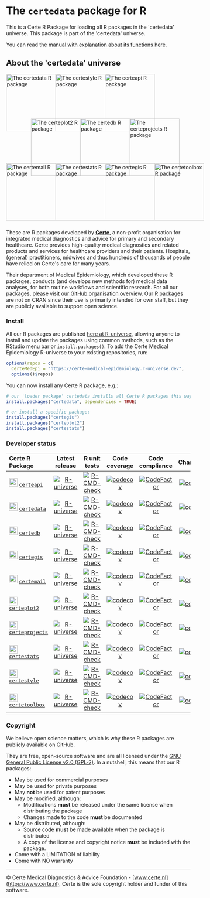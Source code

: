 # The `certedata` package for R

This is a Certe R Package for loading all R packages in the 'certedata' universe. This package is part of the 'certedata' universe.

You can read the [manual with explanation about its functions here](https://certe-medical-epidemiology.github.io/certedata/reference).


## About the 'certedata' universe

<div style="position: relative; height: 410px;">
  <a href="https://certe-medical-epidemiology.github.io/certedata/" target="_blank">
    <img src="https://certe-medical-epidemiology.github.io/certedata/logo.svg" alt="The certedata R package" style="position: absolute; left: 0px; top: 0px; width: 136px; height: 156px;">
  </a>
  <a href="https://certe-medical-epidemiology.github.io/certestyle/" target="_blank">
    <img src="https://certe-medical-epidemiology.github.io/certestyle/logo.svg" alt="The certestyle R package" style="position: absolute; left: 135px; top: 0px; width: 136px; height: 156px;">
  </a>
  <a href="https://certe-medical-epidemiology.github.io/certeapi/" target="_blank">
    <img src="https://certe-medical-epidemiology.github.io/certeapi/logo.svg" alt="The certeapi R package" style="position: absolute; left: 270px; top: 0px; width: 136px; height: 156px;">
  </a>

  <a href="https://certe-medical-epidemiology.github.io/certeplot2/" target="_blank">
    <img src="https://certe-medical-epidemiology.github.io/certeplot2/logo.svg" alt="The certeplot2 R package" style="position: absolute; left: 67.5px; top: 122px; width: 136px; height: 156px;">
  </a>
  <a href="https://certe-medical-epidemiology.github.io/certedb/" target="_blank">
    <img src="https://certe-medical-epidemiology.github.io/certedb/logo.svg" alt="The certedb R package" style="position: absolute; left: 202.5px; top: 122px; width: 136px; height: 156px;">
  </a>
  <a href="https://certe-medical-epidemiology.github.io/certeprojects/" target="_blank">
    <img src="https://certe-medical-epidemiology.github.io/certeprojects/logo.svg" alt="The certeprojects R package" style="position: absolute; left: 337.5px; top: 122px; width: 136px; height: 156px;">
  </a>

  <a href="https://certe-medical-epidemiology.github.io/certemail/" target="_blank">
    <img src="https://certe-medical-epidemiology.github.io/certemail/logo.svg" alt="The certemail R package" style="position: absolute; left: 0px; top: 244px; width: 136px; height: 156px;">
  </a>
  <a href="https://certe-medical-epidemiology.github.io/certestats/" target="_blank">
    <img src="https://certe-medical-epidemiology.github.io/certestats/logo.svg" alt="The certestats R package" style="position: absolute; left: 135px; top: 244px; width: 136px; height: 156px;">
  </a>
  <a href="https://certe-medical-epidemiology.github.io/certegis/" target="_blank">
    <img src="https://certe-medical-epidemiology.github.io/certegis/logo.svg" alt="The certegis R package" style="position: absolute; left: 270px; top: 244px; width: 136px; height: 156px;">
  </a>
  <a href="https://certe-medical-epidemiology.github.io/certetoolbox/" target="_blank">
    <img src="https://certe-medical-epidemiology.github.io/certetoolbox/logo.svg" alt="The certetoolbox R package" style="position: absolute; left: 405px; top: 244px; width: 136px; height: 156px;">
  </a>
</div>

These are R packages developed by [**Certe**](https://www.certe.nl), a non-profit organisation for integrated medical diagnostics and advice for primary and secondary healthcare. Certe provides high-quality medical diagnostics and related products and services for healthcare providers and their patients. Hospitals, (general) practitioners, midwives and thus hundreds of thousands of people have relied on Certe's care for many years.

Their department of Medical Epidemiology, which developed these R packages, conducts (and develops new methods for) medical data analyses, for both routine workflows and scientific research. For all our packages, please visit [our GitHub organisation overview](https://github.com/certe-medical-epidemiology). Our R packages are not on CRAN since their use is primarily intended for own staff, but they are publicly available to support open science.

### Install

All our R packages are published [here at R-universe](https://certe-medical-epidemiology.r-universe.dev), allowing anyone to install and update the packages using common methods, such as the RStudio menu bar or `install.packages()`. To add the Certe Medical Epidemiology R-universe to your existing repositories, run:

```r
options(repos = c(
  CerteMedEpi = "https://certe-medical-epidemiology.r-universe.dev",
  options()$repos)
```

You can now install any Certe R package, e.g.:

```r
# our 'loader package' certedata installs all Certe R packages this way:
install.packages("certedata", dependencies = TRUE)

# or install a specific package:
install.packages("certegis")
install.packages("certeplot2")
install.packages("certestats")
```

### Developer status

| Certe R Package | Latest release | R unit tests | Code coverage | Code compliance | Changelog |
|:----------------|:--------------:|:------------:|:-------------:|:---------------:|:---------:|
| <img src="https://certe-medical-epidemiology.github.io/certeapi/logo.svg" style="width: 20x; height: 23px;"> [`certeapi`](https://certe-medical-epidemiology.github.io/certeapi) | [![R-universe](https://certe-medical-epidemiology.r-universe.dev/badges/certeapi?color=22bb55)](https://certe-medical-epidemiology.r-universe.dev) | [![R-CMD-check](https://github.com/certe-medical-epidemiology/certeapi/actions/workflows/R-CMD-check.yaml/badge.svg?branch=main)](https://github.com/certe-medical-epidemiology/certeapi/actions/workflows/R-CMD-check.yaml) | [![codecov](https://codecov.io/gh/certe-medical-epidemiology/certeapi/branch/main/graph/badge.svg)](https://codecov.io/gh/certe-medical-epidemiology/certeapi) |  [![CodeFactor](https://www.codefactor.io/repository/github/certe-medical-epidemiology/certeapi/badge/main)](https://www.codefactor.io/repository/github/certe-medical-epidemiology/certeapi/) | [![commits](https://badgen.net/github/commits/certe-medical-epidemiology/certeapi/main?icon=github&color=green)](https://github.com/certe-medical-epidemiology/certeapi/commits/main) |
| <img src="https://certe-medical-epidemiology.github.io/certedata/logo.svg" style="width: 20x; height: 23px;"> [`certedata`](https://certe-medical-epidemiology.github.io/certedata) | [![R-universe](https://certe-medical-epidemiology.r-universe.dev/badges/certedata?color=22bb55)](https://certe-medical-epidemiology.r-universe.dev) | [![R-CMD-check](https://github.com/certe-medical-epidemiology/certedata/actions/workflows/R-CMD-check.yaml/badge.svg?branch=main)](https://github.com/certe-medical-epidemiology/certedata/actions/workflows/R-CMD-check.yaml) | [![codecov](https://codecov.io/gh/certe-medical-epidemiology/certedata/branch/main/graph/badge.svg)](https://codecov.io/gh/certe-medical-epidemiology/certedata) |  [![CodeFactor](https://www.codefactor.io/repository/github/certe-medical-epidemiology/certedata/badge/main)](https://www.codefactor.io/repository/github/certe-medical-epidemiology/certedata/) | [![commits](https://badgen.net/github/commits/certe-medical-epidemiology/certedata/main?icon=github&color=green)](https://github.com/certe-medical-epidemiology/certedata/commits/main) |
| <img src="https://certe-medical-epidemiology.github.io/certedb/logo.svg" style="width: 20x; height: 23px;"> [`certedb`](https://certe-medical-epidemiology.github.io/certedb) | [![R-universe](https://certe-medical-epidemiology.r-universe.dev/badges/certedb?color=22bb55)](https://certe-medical-epidemiology.r-universe.dev) | [![R-CMD-check](https://github.com/certe-medical-epidemiology/certedb/actions/workflows/R-CMD-check.yaml/badge.svg?branch=main)](https://github.com/certe-medical-epidemiology/certedb/actions/workflows/R-CMD-check.yaml) | [![codecov](https://codecov.io/gh/certe-medical-epidemiology/certedb/branch/main/graph/badge.svg)](https://codecov.io/gh/certe-medical-epidemiology/certedb) |  [![CodeFactor](https://www.codefactor.io/repository/github/certe-medical-epidemiology/certedb/badge/main)](https://www.codefactor.io/repository/github/certe-medical-epidemiology/certedb/) | [![commits](https://badgen.net/github/commits/certe-medical-epidemiology/certedb/main?icon=github&color=green)](https://github.com/certe-medical-epidemiology/certedb/commits/main) |
| <img src="https://certe-medical-epidemiology.github.io/certegis/logo.svg" style="width: 20x; height: 23px;"> [`certegis`](https://certe-medical-epidemiology.github.io/certegis) | [![R-universe](https://certe-medical-epidemiology.r-universe.dev/badges/certegis?color=22bb55)](https://certe-medical-epidemiology.r-universe.dev) | [![R-CMD-check](https://github.com/certe-medical-epidemiology/certegis/actions/workflows/R-CMD-check.yaml/badge.svg?branch=main)](https://github.com/certe-medical-epidemiology/certegis/actions/workflows/R-CMD-check.yaml) | [![codecov](https://codecov.io/gh/certe-medical-epidemiology/certegis/branch/main/graph/badge.svg)](https://codecov.io/gh/certe-medical-epidemiology/certegis) |  [![CodeFactor](https://www.codefactor.io/repository/github/certe-medical-epidemiology/certegis/badge/main)](https://www.codefactor.io/repository/github/certe-medical-epidemiology/certegis/) | [![commits](https://badgen.net/github/commits/certe-medical-epidemiology/certegis/main?icon=github&color=green)](https://github.com/certe-medical-epidemiology/certegis/commits/main) |
| <img src="https://certe-medical-epidemiology.github.io/certemail/logo.svg" style="width: 20x; height: 23px;"> [`certemail`](https://certe-medical-epidemiology.github.io/certemail) | [![R-universe](https://certe-medical-epidemiology.r-universe.dev/badges/certemail?color=22bb55)](https://certe-medical-epidemiology.r-universe.dev) | [![R-CMD-check](https://github.com/certe-medical-epidemiology/certemail/actions/workflows/R-CMD-check.yaml/badge.svg?branch=main)](https://github.com/certe-medical-epidemiology/certemail/actions/workflows/R-CMD-check.yaml) | [![codecov](https://codecov.io/gh/certe-medical-epidemiology/certemail/branch/main/graph/badge.svg)](https://codecov.io/gh/certe-medical-epidemiology/certemail) |  [![CodeFactor](https://www.codefactor.io/repository/github/certe-medical-epidemiology/certemail/badge/main)](https://www.codefactor.io/repository/github/certe-medical-epidemiology/certemail/) | [![commits](https://badgen.net/github/commits/certe-medical-epidemiology/certemail/main?icon=github&color=green)](https://github.com/certe-medical-epidemiology/certemail/commits/main) |
| <img src="https://certe-medical-epidemiology.github.io/certeplot2/logo.svg" style="width: 20x; height: 23px;"> [`certeplot2`](https://certe-medical-epidemiology.github.io/certeplot2) | [![R-universe](https://certe-medical-epidemiology.r-universe.dev/badges/certeplot2?color=22bb55)](https://certe-medical-epidemiology.r-universe.dev) | [![R-CMD-check](https://github.com/certe-medical-epidemiology/certeplot2/actions/workflows/R-CMD-check.yaml/badge.svg?branch=main)](https://github.com/certe-medical-epidemiology/certeplot2/actions/workflows/R-CMD-check.yaml) | [![codecov](https://codecov.io/gh/certe-medical-epidemiology/certeplot2/branch/main/graph/badge.svg)](https://codecov.io/gh/certe-medical-epidemiology/certeplot2) |  [![CodeFactor](https://www.codefactor.io/repository/github/certe-medical-epidemiology/certeplot2/badge/main)](https://www.codefactor.io/repository/github/certe-medical-epidemiology/certeplot2/) | [![commits](https://badgen.net/github/commits/certe-medical-epidemiology/certeplot2/main?icon=github&color=green)](https://github.com/certe-medical-epidemiology/certeplot2/commits/main) |
| <img src="https://certe-medical-epidemiology.github.io/certeprojects/logo.svg" style="width: 20x; height: 23px;"> [`certeprojects`](https://certe-medical-epidemiology.github.io/certeprojects) | [![R-universe](https://certe-medical-epidemiology.r-universe.dev/badges/certeprojects?color=22bb55)](https://certe-medical-epidemiology.r-universe.dev) | [![R-CMD-check](https://github.com/certe-medical-epidemiology/certeprojects/actions/workflows/R-CMD-check.yaml/badge.svg?branch=main)](https://github.com/certe-medical-epidemiology/certeprojects/actions/workflows/R-CMD-check.yaml) | [![codecov](https://codecov.io/gh/certe-medical-epidemiology/certeprojects/branch/main/graph/badge.svg)](https://codecov.io/gh/certe-medical-epidemiology/certeprojects) |  [![CodeFactor](https://www.codefactor.io/repository/github/certe-medical-epidemiology/certeprojects/badge/main)](https://www.codefactor.io/repository/github/certe-medical-epidemiology/certeprojects/) | [![commits](https://badgen.net/github/commits/certe-medical-epidemiology/certeprojects/main?icon=github&color=green)](https://github.com/certe-medical-epidemiology/certeprojects/commits/main) |
| <img src="https://certe-medical-epidemiology.github.io/certestats/logo.svg" style="width: 20x; height: 23px;"> [`certestats`](https://certe-medical-epidemiology.github.io/certestats) | [![R-universe](https://certe-medical-epidemiology.r-universe.dev/badges/certestats?color=22bb55)](https://certe-medical-epidemiology.r-universe.dev) | [![R-CMD-check](https://github.com/certe-medical-epidemiology/certestats/actions/workflows/R-CMD-check.yaml/badge.svg?branch=main)](https://github.com/certe-medical-epidemiology/certestats/actions/workflows/R-CMD-check.yaml) | [![codecov](https://codecov.io/gh/certe-medical-epidemiology/certestats/branch/main/graph/badge.svg)](https://codecov.io/gh/certe-medical-epidemiology/certestats) |  [![CodeFactor](https://www.codefactor.io/repository/github/certe-medical-epidemiology/certestats/badge/main)](https://www.codefactor.io/repository/github/certe-medical-epidemiology/certestats/) | [![commits](https://badgen.net/github/commits/certe-medical-epidemiology/certestats/main?icon=github&color=green)](https://github.com/certe-medical-epidemiology/certestats/commits/main) |
| <img src="https://certe-medical-epidemiology.github.io/certestyle/logo.svg" style="width: 20x; height: 23px;"> [`certestyle`](https://certe-medical-epidemiology.github.io/certestyle) | [![R-universe](https://certe-medical-epidemiology.r-universe.dev/badges/certestyle?color=22bb55)](https://certe-medical-epidemiology.r-universe.dev) | [![R-CMD-check](https://github.com/certe-medical-epidemiology/certestyle/actions/workflows/R-CMD-check.yaml/badge.svg?branch=main)](https://github.com/certe-medical-epidemiology/certestyle/actions/workflows/R-CMD-check.yaml) | [![codecov](https://codecov.io/gh/certe-medical-epidemiology/certestyle/branch/main/graph/badge.svg)](https://codecov.io/gh/certe-medical-epidemiology/certestyle) |  [![CodeFactor](https://www.codefactor.io/repository/github/certe-medical-epidemiology/certestyle/badge/main)](https://www.codefactor.io/repository/github/certe-medical-epidemiology/certestyle/) | [![commits](https://badgen.net/github/commits/certe-medical-epidemiology/certestyle/main?icon=github&color=green)](https://github.com/certe-medical-epidemiology/certestyle/commits/main) |
| <img src="https://certe-medical-epidemiology.github.io/certetoolbox/logo.svg" style="width: 20x; height: 23px;"> [`certetoolbox`](https://certe-medical-epidemiology.github.io/certetoolbox) | [![R-universe](https://certe-medical-epidemiology.r-universe.dev/badges/certetoolbox?color=22bb55)](https://certe-medical-epidemiology.r-universe.dev) | [![R-CMD-check](https://github.com/certe-medical-epidemiology/certetoolbox/actions/workflows/R-CMD-check.yaml/badge.svg?branch=main)](https://github.com/certe-medical-epidemiology/certetoolbox/actions/workflows/R-CMD-check.yaml) | [![codecov](https://codecov.io/gh/certe-medical-epidemiology/certetoolbox/branch/main/graph/badge.svg)](https://codecov.io/gh/certe-medical-epidemiology/certetoolbox) |  [![CodeFactor](https://www.codefactor.io/repository/github/certe-medical-epidemiology/certetoolbox/badge/main)](https://www.codefactor.io/repository/github/certe-medical-epidemiology/certetoolbox/) | [![commits](https://badgen.net/github/commits/certe-medical-epidemiology/certetoolbox/main?icon=github&color=green)](https://github.com/certe-medical-epidemiology/certetoolbox/commits/main) |

### Copyright

We believe open science matters, which is why these R packages are publicly available on GitHub.

They are free, open-source software and are all licensed under the [GNU General Public License v2.0 (GPL-2)](./LICENSE.md). In a nutshell, this means that our R packages:

- May be used for commercial purposes
- May be used for private purposes
- May **not** be used for patent purposes
- May be modified, although:
  - Modifications **must** be released under the same license when distributing the package
  - Changes made to the code **must** be documented
- May be distributed, although:
  - Source code **must** be made available when the package is distributed
  - A copy of the license and copyright notice **must** be included with the package.
- Come with a LIMITATION of liability
- Come with NO warranty

----

© Certe Medical Diagnostics & Advice Foundation - [www.certe.nl](https://www.certe.nl). Certe is the sole copyright holder and funder of this software.
